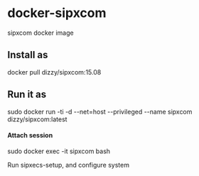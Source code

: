 # docker-sipxcom
sipxcom docker image

<h2>Install as</h2>
docker pull dizzy/sipxcom:15.08

<h2>Run it as</h2>
sudo docker run -ti -d --net=host --privileged --name sipxcom dizzy/sipxcom:latest

<h4>Attach session</h4>
sudo docker exec -it sipxcom bash

Run sipxecs-setup, and configure system

